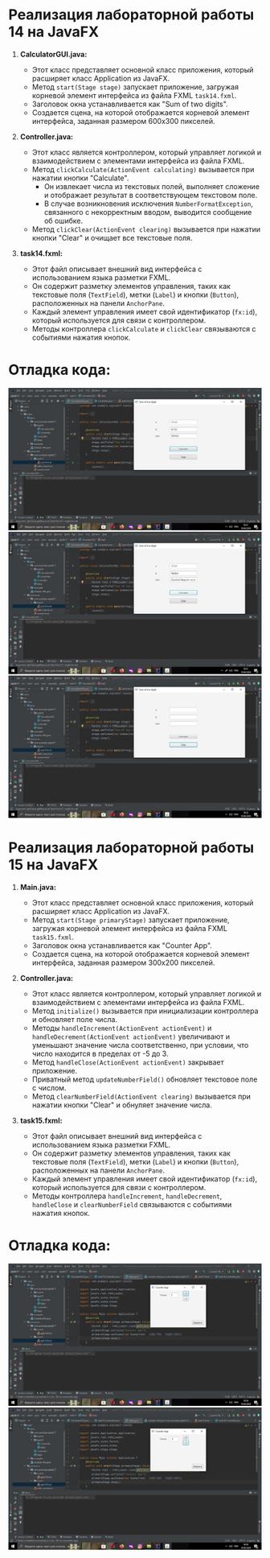 # Реализация лабораторной работы 14 на JavaFX

1. **CalculatorGUI.java:**
    - Этот класс представляет основной класс приложения, который расширяет класс Application из JavaFX.
    - Метод `start(Stage stage)` запускает приложение, загружая корневой элемент интерфейса из файла FXML `task14.fxml`.
    - Заголовок окна устанавливается как "Sum of two digits".
    - Создается сцена, на которой отображается корневой элемент интерфейса, заданная размером 600x300 пикселей.

2. **Controller.java:**
    - Этот класс является контроллером, который управляет логикой и взаимодействием с элементами интерфейса из файла FXML.
    - Метод `clickCalculate(ActionEvent calculating)` вызывается при нажатии кнопки "Calculate".
        - Он извлекает числа из текстовых полей, выполняет сложение и отображает результат в соответствующем текстовом поле.
        - В случае возникновения исключения `NumberFormatException`, связанного с некорректным вводом, выводится сообщение об ошибке.
    - Метод `clickClear(ActionEvent clearing)` вызывается при нажатии кнопки "Clear" и очищает все текстовые поля.

3. **task14.fxml:**
    - Этот файл описывает внешний вид интерфейса с использованием языка разметки FXML.
    - Он содержит разметку элементов управления, таких как текстовые поля (`TextField`), метки (`Label`) и кнопки (`Button`), расположенных на панели `AnchorPane`.
    - Каждый элемент управления имеет свой идентификатор (`fx:id`), который используется для связи с контроллером.
    - Методы контроллера `clickCalculate` и `clickClear` связываются с событиями нажатия кнопок.
# Отладка кода:
![Реализация программы 14](Screenshot_1.jpg)
![Реализация программы 14](Screenshot_2.jpg)
![Реализация программы 14](Screenshot_3.jpg)

# Реализация лабораторной работы 15 на JavaFX

1. **Main.java:**
    - Этот класс представляет основной класс приложения, который расширяет класс Application из JavaFX.
    - Метод `start(Stage primaryStage)` запускает приложение, загружая корневой элемент интерфейса из файла FXML `task15.fxml`.
    - Заголовок окна устанавливается как "Counter App".
    - Создается сцена, на которой отображается корневой элемент интерфейса, заданная размером 300x200 пикселей.

2. **Controller.java:**
    - Этот класс является контроллером, который управляет логикой и взаимодействием с элементами интерфейса из файла FXML.
    - Метод `initialize()` вызывается при инициализации контроллера и обновляет поле числа.
    - Методы `handleIncrement(ActionEvent actionEvent)` и `handleDecrement(ActionEvent actionEvent)` увеличивают и уменьшают значение числа соответственно, при условии, что число находится в пределах от -5 до 3.
    - Метод `handleClose(ActionEvent actionEvent)` закрывает приложение.
    - Приватный метод `updateNumberField()` обновляет текстовое поле с числом.
    - Метод `clearNumberField(ActionEvent clearing)` вызывается при нажатии кнопки "Clear" и обнуляет значение числа.

3. **task15.fxml:**
    - Этот файл описывает внешний вид интерфейса с использованием языка разметки FXML.
    - Он содержит разметку элементов управления, таких как текстовые поля (`TextField`), метки (`Label`) и кнопки (`Button`), расположенных на панели `AnchorPane`.
    - Каждый элемент управления имеет свой идентификатор (`fx:id`), который используется для связи с контроллером.
    - Методы контроллера `handleIncrement`, `handleDecrement`, `handleClose` и `clearNumberField` связываются с событиями нажатия кнопок.

# Отладка кода:
![Реализация программы 15](Screenshot_4.jpg)
![Реализация программы 15](Screenshot_5.jpg)